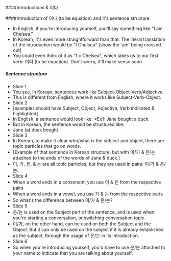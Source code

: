 ####Introductions & 이다

####Introduction of 이다 (to be equation) and it's sentence structure
* In English, if you're introducing yourself, you'll say something like "I am Chelsea."
 * In Korean, it's even more straightforward than that. The literal translation of the introduction would be "I Chelsea" [show the 'am' being crossed out]
 * You could even think of it as "I = Chelsea", which takes us to our first verb: 이다 (to be equation). Don't worry, it'll make sense soon.

##### Sentence structure
* Slide 1
 * You see, in Korean, sentences work like Subject-Object-Verb/Adjective.
 * This is different from English, where it works like Subject-Verb-Object.
* Slide 2
 * [examples should have Subject, Object, Adjective, Verb indicated & highlighted]
 * In English, a sentence would look like:
  *Ex1: Jane bought a duck.
* But in Korean, the sentence would be structured like:
 * Jane (a) duck bought.
* Slide 3
 * In Korean, to make it clear who/what is the subject and object, there are topic particles that go on words.
 * [Example of that sentence in Korean structure, but with 이/가 & 은/는 attached to the ends of the words of Jane & duck.]
 * 이, 가, 은, & 는 are all topic particles, but they are used in pairs: 이/가 & 은/는.
* Slide 4
 * When a word ends in a consonant, you use 이 & 은 from the respective pairs
 * When a word ends in a vowel, you use 가 & 는 from the respective pairs
 * So what's the difference between 이/가 & 은/는?
* Slide 5
 * 은/는 is used on the Subject part of the sentence, and is used when you're starting a conversation, or switching conversation topic.
 * 이/가, on the other hand, can be used on both the Subject and the Object. But it can only be used on the subject if it is already established as the subject, through the usage of 은/는 in its introduction.
* Slide 6
 * So when you're introducing yourself, you'd have to use 은/는 attached to your name to indicate that you are talking about yourself.
